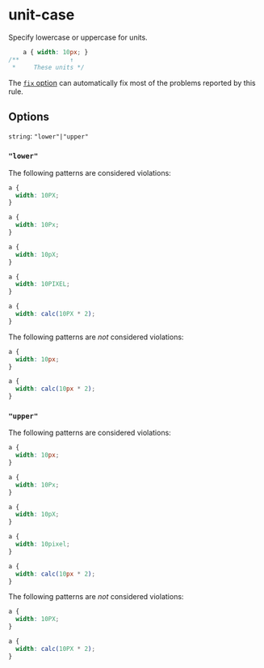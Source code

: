 # unit-case

Specify lowercase or uppercase for units.

```css
    a { width: 10px; }
/**              ↑
 *     These units */
```

The [`fix` option](../../../docs/user-guide/usage/options.md#fix) can automatically fix most of the problems reported by this rule.

## Options

`string`: `"lower"|"upper"`

### `"lower"`

The following patterns are considered violations:

```css
a {
  width: 10PX;
}
```

```css
a {
  width: 10Px;
}
```

```css
a {
  width: 10pX;
}
```

```css
a {
  width: 10PIXEL;
}
```

```css
a {
  width: calc(10PX * 2);
}
```

The following patterns are *not* considered violations:

```css
a {
  width: 10px;
}
```

```css
a {
  width: calc(10px * 2);
}
```

### `"upper"`

The following patterns are considered violations:

```css
a {
  width: 10px;
}
```

```css
a {
  width: 10Px;
}
```

```css
a {
  width: 10pX;
}
```

```css
a {
  width: 10pixel;
}
```

```css
a {
  width: calc(10px * 2);
}
```

The following patterns are *not* considered violations:

```css
a {
  width: 10PX;
}
```

```css
a {
  width: calc(10PX * 2);
}
```
